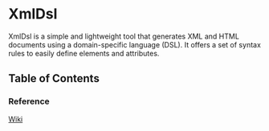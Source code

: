 # XmlDsl

XmlDsl is a simple and lightweight tool 
that generates XML and HTML documents using a domain-specific language (DSL). 
It offers a set of syntax rules to easily define elements and attributes.

## Table of Contents

### Reference

[Wiki](https://github.com/littlexfish/XmlDsl/wiki)


